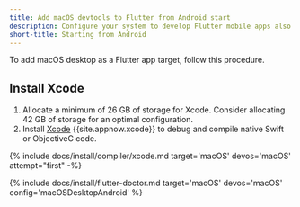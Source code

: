 ```yaml
---
title: Add macOS devtools to Flutter from Android start
description: Configure your system to develop Flutter mobile apps also on macOS.
short-title: Starting from Android
---
```


To add macOS desktop as a Flutter app target, follow this procedure.

## Install Xcode

1. Allocate a minimum of 26 GB of storage for Xcode.
   Consider allocating 42 GB of storage for an optimal configuration.
1. Install [Xcode][] {{site.appnow.xcode}} to debug and compile native
   Swift or ObjectiveC code.

{% include docs/install/compiler/xcode.md
   target='macOS'
   devos='macOS'
   attempt="first" -%}

{% include docs/install/flutter-doctor.md
   target='macOS'
   devos='macOS'
   config='macOSDesktopAndroid' %}

[Xcode]: {{site.apple-dev}}/xcode/
